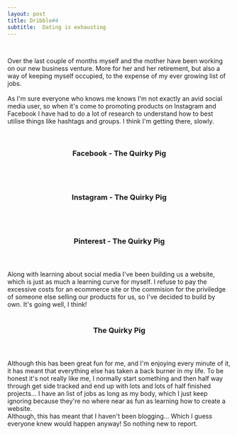 ```yaml
---
layout: post
title: Dribble#4
subtitle:  Dating is exhausting
---
```


<div class="text-center">
  <br/>
</div>


<div class="text-left">
<div class="boxed">

Over the last couple of months myself and the mother have been working on our new business venture. More for her and her retirement, but also a way of keeping myself occupied, to the expense of my ever growing list of jobs. <br><br>
As I'm sure everyone who knows me knows I'm not exactly an avid social media user, so when it's come to promoting products on Instagram and Facebook I have had to do a lot of research to understand how to best utilise things like hashtags and groups. I think I'm getting there, slowly. <br><br>
  <div class="row">
    <div class="4u 12u$(mobile)">
      <div class="item">
        <a href = "https://www.facebook.com/thequirkypig" class="image fit"><img src="{{ img/facebook.jpg' | relative_url }}" alt="" /></a>
        <header>
          <h3>Facebook - The Quirky Pig</h3>
        </header>
      </div>
      <div class="item">
        <a href= "https://www.instagram.com/thequirkypig" class="image fit"><img src="{{ 'img/instagram.jpg' | relative_url }}" alt="" /></a>
        <header>
          <h3> Instagram - The Quirky Pig</h3>
        </header>
      </div>
      <div class="item">
        <a href= "https://www.pinterest.com/thequirkypig" class="image fit"><img src="{{ 'img/pinterest.jpg' | relative_url }}" alt="" /></a>
        <header>
          <h3>Pinterest - The Quirky Pig</h3>
        </header>
      </div>
    </div>
  </div>
Along with learning about social media I've been building us a website, which is just as much a learning curve for myself. I refuse to pay the excessive costs for an ecommerce site or the commision for the priviledge of someone else selling our products for us, so I've decided to build by own. It's going well, I think!<br><br>
        <a href = "https://www.quirkypig.com" class="image fit"><img src="{{ img/thequirkypig.jpg' | relative_url }}" alt="" /></a>
        <header>
          <h3>The Quirky Pig</h3>
        </header>
Although this has been great fun for me, and I'm enjoying every minute of it, it has meant that everything else has taken a back burner in my life. To be honest it's not really like me, I normally start something and then half way through get side tracked and end up with lots and lots of half finished projects... I have an list of jobs as long as my body, which I just keep ignoring because they're no where near as fun as learning how to create a website. <br>
Although, this has meant that I haven't been blogging... Which I guess everyone knew would happen anyway! So nothing new to report. 
